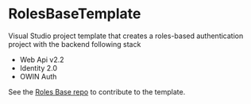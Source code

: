 # RolesBaseTemplate
Visual Studio project template that creates a roles-based authentication project with the backend following stack
 - Web Api v2.2
 - Identity 2.0
 - OWIN Auth
 
 See the [Roles Base repo](https://github.com/Seebiscuit/RolesBase) to contribute to the template.
